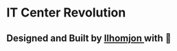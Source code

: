 # IT Center Revolution

## Designed and Built by <a href="https://github.com/ilhomjon003" target="_blank" rel="noopener noreferrer"> Ilhomjon </a> with 🖤
